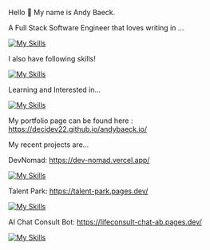 Hello 👋 My name is Andy Baeck.

A Full Stack Software Engineer that loves writing in ...

[![My Skills](https://skillicons.dev/icons?i=ts,nodejs,express,mongodb,nextjs,react,tailwind)](https://skillicons.dev)

I also have following skills!

[![My Skills](https://skillicons.dev/icons?i=postgres,prisma,py,postman,git,vite,css,html,firebase,docker,sql)](https://skillicons.dev)

Learning and Interested in...

[![My Skills](https://skillicons.dev/icons?i=nestjs,graphql,threejs,go)](https://skillicons.dev)


My portfolio page can be found here : https://decidev22.github.io/andybaeck.io/

My recent projects are...

DevNomad: https://dev-nomad.vercel.app/

[![My Skills](https://skillicons.dev/icons?i=vite,ts,prisma,express,vercel,react,nextjs,mongodb,tailwind)](https://skillicons.dev)

Talent Park: https://talent-park.pages.dev/

[![My Skills](https://skillicons.dev/icons?i=ts,nextjs,firebase,express,react,tailwind)](https://skillicons.dev)


AI Chat Consult Bot: https://lifeconsult-chat-ab.pages.dev/

[![My Skills](https://skillicons.dev/icons?i=ts,nextjs,aws,cloudflare,express,react,tailwind)](https://skillicons.dev)

